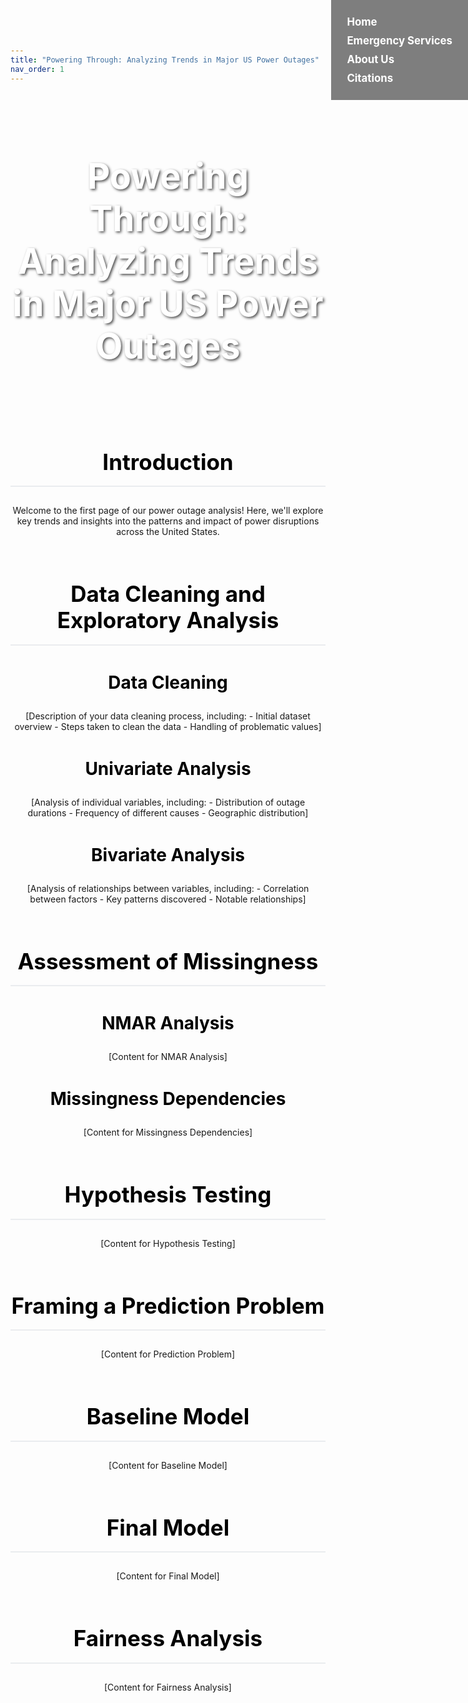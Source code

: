 ```yaml
---
title: "Powering Through: Analyzing Trends in Major US Power Outages"
nav_order: 1
---
```

<style>
  /* Background Image Section (Placed at the top) */
.background-image {
  background-image: url("images/header_image.jpeg"); /* Corrected to .jpeg extension */
  background-size: cover;   /* Ensures the image covers the entire area */
  background-position: center; /* Centers the background image */
  height: 400px; /* Adjust the height as necessary */
  text-align: center; /* Centers the text inside the banner */
  color: white; /* Makes text white for contrast */
  padding-top: 100px; /* Adjusts the top padding to position the title better */
  margin-bottom: 2em;
  position: relative;
}

  /* Title Style on Top of the Image */
  .background-image h1 {
    font-size: 4em;
    text-shadow: 2px 2px 4px rgba(0, 0, 0, 0.7); /* Adds shadow for better visibility */
    font-weight: bold;
    margin: 0;
  }

  /* Navigation Bar - Positioned at the Top Right */
  .navbar {
    position: fixed;
    top: 0;
    right: 0;
    padding: 15px;
    background-color: rgba(0, 0, 0, 0.5); /* Dark background to contrast with white text */
    z-index: 1000;
    display: flex;
    flex-direction: column;
  }

  .navbar ul {
    list-style-type: none;
    padding: 0;
    margin: 0;
  }

  .navbar li {
    margin: 10px 0; /* Vertical spacing between links */
  }

  .navbar a {
    text-decoration: none;
    color: white; /* White text color */
    font-size: 1.2em;
    font-weight: bold;
    padding: 10px;
  }

  .navbar a:hover {
    background-color: #f39c12;
    color: black;
    border-radius: 5px;
  }

  /* Header Style for Sections (e.g., Introduction, Emergency Services, etc.) */
  h2 {
    margin-top: 2em;
    padding-bottom: 0.5em;
    border-bottom: 2px solid #eaecef;
    text-align: center;
    color: black;
    font-size: 2.5em;
    font-weight: bold;
  }

  /* Subsection Titles (h3) - Black Text */
  h3 {
    margin-top: 1.5em;
    color: black;
    text-align: center;
    font-size: 2em;
  }

  /* Body Text - Centered */
  .content-section {
    text-align: center;
    margin-top: 60px; /* To prevent content from being hidden under the navbar */
  }

  /* Add padding for body content to avoid overlap with the fixed navbar */
  body {
    padding-top: 60px; /* Adjusted padding to fit the fixed navbar */
  }

  /* Responsive Design for Mobile and Tablet */
  @media (max-width: 768px) {
    /* Adjust the background image height and title font size for smaller screens */
    .background-image {
      height: 300px; /* Reduce height for smaller devices */
      padding-top: 50px; /* Reduce top padding for mobile */
    }

    .background-image h1 {
      font-size: 2.5em; /* Smaller title font size for mobile */
    }

    /* Adjust navbar to display horizontally on smaller screens */
    .navbar {
      position: static;
      width: 100%; /* Make the navbar full-width */
      flex-direction: row;
      justify-content: space-around; /* Space out navbar links */
      padding: 10px 0;
    }

    .navbar li {
      margin: 0 10px; /* Horizontal spacing between navbar items */
    }

    .navbar a {
      font-size: 1em; /* Smaller text size for navbar links */
    }

    /* Adjust content section margins */
    .content-section {
      margin-top: 20px; /* Less space on top */
    }
  }

  /* Further adjustments for very small screens (mobile-first) */
  @media (max-width: 480px) {
    .background-image h1 {
      font-size: 2em; /* Smaller title font size for very small screens */
    }

    .navbar a {
      font-size: 0.9em; /* Even smaller text size for very small screens */
    }
  }
</style>

<!-- Background Image Section -->
<div class="background-image">
  <h1>Powering Through: Analyzing Trends in Major US Power Outages</h1>
</div>

<!-- Navigation Bar (Fixed at Top Right) -->
<nav class="navbar">
  <ul>
    <li><a href="#home">Home</a></li>
    <li><a href="#emergency_services">Emergency Services</a></li>
    <li><a href="#about_us">About Us</a></li>
    <li><a href="#citations">Citations</a></li>
  </ul>
</nav>

<!-- Content Sections -->
<div class="content-section">
  <h2 id="home">Introduction</h2>
  <p>Welcome to the first page of our power outage analysis! Here, we'll explore key trends and insights into the patterns and impact of power disruptions across the United States.</p>

  <h2 id="data_cleaning">Data Cleaning and Exploratory Analysis</h2>

  <h3>Data Cleaning</h3>
  <p>[Description of your data cleaning process, including:
    - Initial dataset overview
    - Steps taken to clean the data
    - Handling of problematic values]</p>

  <h3>Univariate Analysis</h3>
  <p>[Analysis of individual variables, including:
    - Distribution of outage durations
    - Frequency of different causes
    - Geographic distribution]</p>

  <h3>Bivariate Analysis</h3>
  <p>[Analysis of relationships between variables, including:
    - Correlation between factors
    - Key patterns discovered
    - Notable relationships]</p>

  <h2 id="missingness">Assessment of Missingness</h2>

  <h3>NMAR Analysis</h3>
  <p>[Content for NMAR Analysis]</p>

  <h3>Missingness Dependencies</h3>
  <p>[Content for Missingness Dependencies]</p>

  <h2 id="hypothesis">Hypothesis Testing</h2>
  <p>[Content for Hypothesis Testing]</p>

  <h2>Framing a Prediction Problem</h2>
  <p>[Content for Prediction Problem]</p>

  <h2>Baseline Model</h2>
  <p>[Content for Baseline Model]</p>

  <h2 id="predictive">Final Model</h2>
  <p>[Content for Final Model]</p>

  <h2>Fairness Analysis</h2>
  <p>[Content for Fairness Analysis]</p>

</div>

